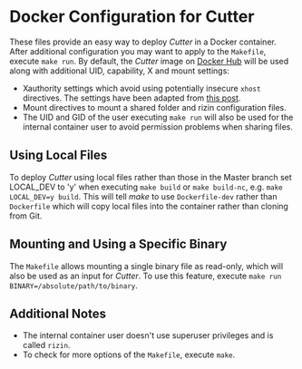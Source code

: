 # Docker Configuration for Cutter

These files provide an easy way to deploy *Cutter* in a Docker container. After additional configuration you may want to apply to the `Makefile`, execute `make run`. By default, the *Cutter* image on [Docker Hub](https://hub.docker.com/r/rizinorg/cutter/) will be used along with additional UID, capability, X and mount settings:

- Xauthority settings which avoid using potentially insecure `xhost` directives. The settings have been adapted from [this post](https://stackoverflow.com/questions/16296753/can-you-run-gui-apps-in-a-docker-container/25280523#25280523).
- Mount directives to mount a shared folder and rizin configuration files.
- The UID and GID of the user executing `make run` will also be used for the internal container user to avoid permission problems when sharing files.

## Using Local Files

To deploy *Cutter* using local files rather than those in the Master branch set LOCAL_DEV to 'y' when executing `make build` or `make build-nc`, e.g. `make LOCAL_DEV=y build`. This will tell *make* to use `Dockerfile-dev` rather than `Dockerfile` which will copy local files into the container rather than cloning from Git. 

## Mounting and Using a Specific Binary

The `Makefile` allows mounting a single binary file as read-only, which will also be used as an input for *Cutter*. To use this feature, execute `make run BINARY=/absolute/path/to/binary`.

## Additional Notes

- The internal container user doesn't use superuser privileges and is called `rizin`.
- To check for more options of the `Makefile`, execute `make`.
